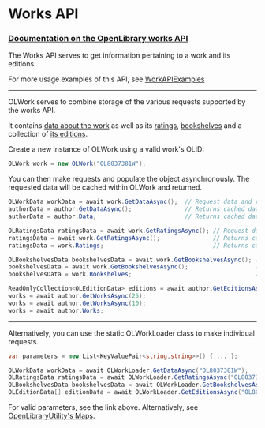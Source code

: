 # Works API 
### [Documentation on the OpenLibrary works API](https://openlibrary.org/dev/docs/api/books)

The Works API serves to get information pertaining to a work and its editions.

For more usage examples of this API, see [WorkAPIExamples](https://github.com/Luca3317/OpenLibrary.NET/blob/main/examples/WorkAPIExamples.cs)
***

OLWork serves to combine storage of the various requests supported by the works API.

It contains [data about the work](https://github.com/Luca3317/OpenLibrary.NET/blob/main/src/OLData/OLAuthorData.cs) as well as its [ratings](https://github.com/Luca3317/OpenLibrary.NET/blob/main/src/OLData/OLRatingsData.cs), [bookshelves](https://github.com/Luca3317/OpenLibrary.NET/blob/main/src/OLData/OLBookshelvesData.cs) and a collection of [its editions](https://github.com/Luca3317/OpenLibrary.NET/blob/main/src/OLData/OLEditionData.cs).

Create a new instance of OLWork using a valid work's OLID:
```csharp
OLWork work = new OLWork("OL8037381W");
```

You can then make requests and populate the object asynchronously.
The requested data will be cached within OLWork and returned.
```csharp
OLWorkData workData = await work.GetDataAsync();  // Request data and returns it
authorData = author.GetDataAsync();               // Returns cached data
authorData = author.Data;                         // Returns cached data

OLRatingsData ratingsData = await work.GetRatingsAsync(); // Request data and returns it
ratingsData = await work.GetRatingsAsync();               // Returns cached data
ratingsData = work.Ratings;                               // Returns cached data

OLBookshelvesData bookshelvesData = await work.GetBookshelvesAsync(); // Request data and returns it
bookshelvesData = await work.GetBookshelvesAsync();                   // Returns cached data
bookshelvesData = work.Bookshelves;                                   // Returns cached data

ReadOnlyCollection<OLEditionData> editions = await author.GetEditionsAsync(10); // Requests 10 works and returns the collection
works = await author.GetWorksAsync(25);                                         // Requests 15 works and returns the collection
works = await author.GetWorksAsync(10);                                         // Returns the cached collection, count 25
works = await author.Works;                                                     // Returns the cached collection, count 25
```
***
Alternatively, you can use the static OLWorkLoader class to make individual requests.
```csharp
var parameters = new List<KeyValuePair<string,string>>() { ... };

OLWorkData workData = await OLWorkLoader.GetDataAsync("OL8037381W");
OLRatingsData ratingsData = await OLWorkLoader.GetRatingsAsync("OL8037381W");
OLBookshelvesData bookshelvesData = await OLWorkLoader.GetBookshelvesAsync("OL8037381W");
OLEditionData[] editionData = await OLWorkLoader.GetEditionsAsync("OL8037381W", parameters);
```

For valid parameters, see the link above.
Alternatively, see [OpenLibraryUtility's Maps](https://github.com/Luca3317/OpenLibrary.NET/blob/main/docs/Utilities.md#Maps).